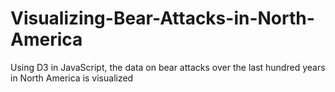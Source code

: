 # Visualizing-Bear-Attacks-in-North-America
Using D3 in JavaScript, the data on bear attacks over the last hundred years in North America is visualized

